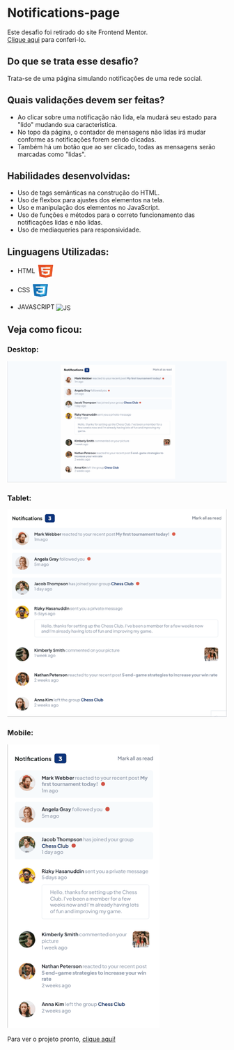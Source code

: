 # Notifications-page

Este desafio foi retirado do site Frontend Mentor.<br>  [Clique aqui](https://www.frontendmentor.io/challenges/notifications-page-DqK5QAmKbC) para conferi-lo.

## Do que se trata esse desafio?
Trata-se de uma página simulando notificações de uma rede social.

## Quais validações devem ser feitas?
- Ao clicar sobre uma notificação não lida, ela mudará seu estado para "lido" mudando sua caracteristica.
- No topo da página, o contador de mensagens não lidas irá mudar conforme as notificações forem sendo clicadas.
- Também há um botão que ao ser clicado, todas as mensagens serão marcadas como "lidas".

## Habilidades desenvolvidas:
- Uso de tags semânticas na construção do HTML.
- Uso de flexbox para ajustes dos elementos na tela.
- Uso e manipulação dos elementos no JavaScript.
- Uso de funções e métodos para o correto funcionamento das notificações lidas e não lidas.
- Uso de mediaqueries para responsividade.

## Linguagens Utilizadas:
- HTML <img align="center" alt="HTML" height="30" width="40" src="https://raw.githubusercontent.com/devicons/devicon/master/icons/html5/html5-original.svg">

- CSS  <img align="center" alt="CSS" height="30" width="40" src="https://raw.githubusercontent.com/devicons/devicon/master/icons/css3/css3-original.svg">

- JAVASCRIPT  <img align="center" alt="JS" height="30" width="40" src="https://cdn.jsdelivr.net/gh/devicons/devicon/icons/javascript/javascript-original.svg" />
          

## Veja como ficou:

### Desktop:
  <img src="./src/videos-readme/notifications-desktop.gif" alt="video da tela no tamanho desktop">

### Tablet:  
 <img src="./src/videos-readme/notifications-tablet.gif" alt="video da tela no tamanho tablet">
 
### Mobile:
 <img src="./src/videos-readme/notifications-mobile.gif" alt="video da tela no tamanho mobile">

Para ver o projeto pronto, [clique aqui!](https://jessica-os.github.io/Notifications-page/)
